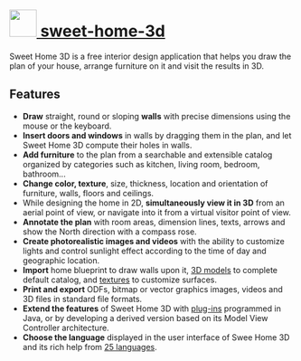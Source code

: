 # [<img src="https://cdn.rawgit.com/chocolatey/chocolatey-coreteampackages/736a00f718c84566b58be6146579ed1a6ce7648e/icons/sweet-home-3d.png" height="48" width="48" /> sweet-home-3d](https://chocolatey.org/packages/sweet-home-3d)

Sweet Home 3D is a free interior design application that helps you draw the plan of your house, arrange furniture on it and visit the results in 3D.

## Features
- **Draw** straight, round or sloping **walls** with precise dimensions using the mouse or the keyboard.
- **Insert doors and windows** in walls by dragging them in the plan, and let Sweet Home 3D compute their holes in walls.
- **Add furniture** to the plan from a searchable and extensible catalog organized by categories such as kitchen, living room, bedroom, bathroom...
- **Change color, texture**, size, thickness, location and orientation of furniture, walls, floors and ceilings.
- While designing the home in 2D, **simultaneously view it in 3D** from an aerial point of view, or navigate into it from a virtual visitor point of view.
- **Annotate the plan** with room areas, dimension lines, texts, arrows and show the North direction with a compass rose.
- **Create photorealistic images and videos** with the ability to customize lights and control sunlight effect according to the time of day and geographic location.
- **Import** home blueprint to draw walls upon it, [3D models](http://www.sweethome3d.com/importModels.jsp) to complete default catalog, and [textures](http://www.sweethome3d.com/importTextures.jsp) to customize surfaces.
- **Print and export** ODFs, bitmap or vector graphics images, videos and 3D files in standard file formats.
- **Extend the features** of Sweet Home 3D with [plug-ins](http://www.sweethome3d.com/pluginDeveloperGuide.jsp) programmed in Java, or by developing a derived version based on its Model View Controller architecture.
- **Choose the language** displayed in the user interface of Swee Home 3D and its rich help from [25 languages](http://www.sweethome3d.com/translations.jsp).
